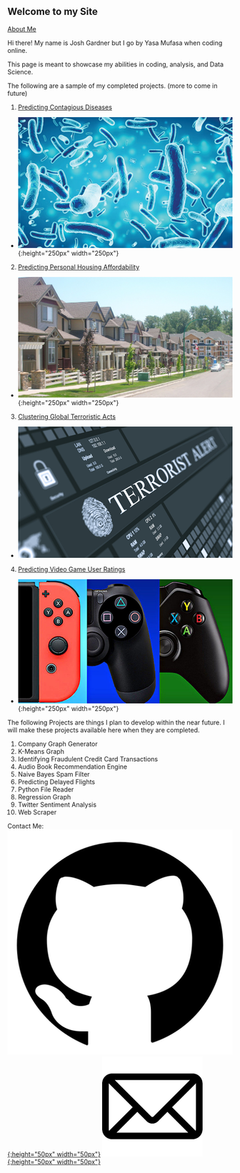 ## Welcome to my Site

[About Me](https://yasa-mufasa.github.io/Yasa-Mufasa.github.io-About/)

Hi there! My name is Josh Gardner but I go by Yasa Mufasa when coding online.

This page is meant to showcase my abilities in coding, analysis, and Data Science.

The following are a sample of my completed projects. (more to come in future)

1. [Predicting Contagious Diseases](https://github.com/Yasa-Mufasa/Josh-Gardner.github.io/tree/master/Predicting%20Contagious%20Diseases)
* ![diseases](/images/diseases.jpg){:height="250px" width="250px"}
2. [Predicting Personal Housing Affordability](https://github.com/Yasa-Mufasa/Josh-Gardner.github.io/tree/master/Predicting%20Personal%20Housing%20Affordability)
* ![housing](/images/housing.jpg){:height="250px" width="250px"}
3. [Clustering Global Terroristic Acts](https://github.com/Yasa-Mufasa/Josh-Gardner.github.io/tree/master/Global%20Terrorism)
* ![terrorism](/images/terrorism.jpg)
4. [Predicting Video Game User Ratings](https://github.com/Yasa-Mufasa/Josh-Gardner.github.io/tree/master/Predicting%20Video%20Game%20User%20Ratings)
* ![video-games](/images/video-games.jpg){:height="250px" width="250px"}

The following Projects are things I plan to develop within the near future. I will make these projects available here when they are completed.

1. Company Graph Generator
2. K-Means Graph
3. Identifying Fraudulent Credit Card Transactions
4. Audio Book Recommendation Engine
5. Naive Bayes Spam Filter
6. Predicting Delayed Flights
7. Python File Reader
8. Regression Graph
9. Twitter Sentiment Analysis
10. Web Scraper


Contact Me:
[![GetHub](/images/github-icon.png){:height="50px" width="50px"}](https://github.com/Yasa-Mufasa)
[![Email](/images/Email-Icon.png){:height="50px" width="50px"}](mailto:yasamufasa@hotmail.com)
